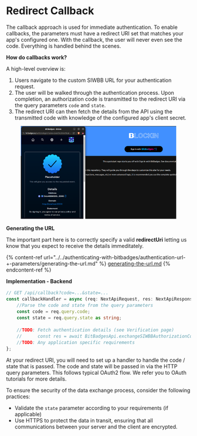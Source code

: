 # Redirect Callback

The callback approach is used for immediate authentication. To enable callbacks, the parameters must have a redirect URI set that matches your app's configured one. With the callback, the user will never even see the code. Everything is handled behind the scenes.

**How do callbacks work?**

A high-level overview is:

1. Users navigate to the custom SIWBB URL for your authentication request.
2. The user will be walked through the authentication process. Upon completion, an authorization code is transmitted to the redirect URI via the query parameters `code` and `state`.
3. The redirect URI can then fetch the details from the API using the transmitted code with knowledge of the configured app's client secret.

<figure><img src="../../../.gitbook/assets/image (2) (1) (1) (1) (1) (1) (1) (1) (1) (1) (1) (1) (1) (1) (1) (1) (1) (1) (1) (1) (1) (1) (1) (1) (1) (1) (1).png" alt=""><figcaption></figcaption></figure>

**Generating the URL**

The important part here is to correctly specify a valid **redirectUri** letting us know that you expect to receive the details immeditately.

{% content-ref url="../../authenticating-with-bitbadges/authentication-url-+-parameters/generating-the-url.md" %}
[generating-the-url.md](../../authenticating-with-bitbadges/authentication-url-+-parameters/generating-the-url.md)
{% endcontent-ref %}

**Implementation - Backend**

```typescript
// GET /api/callback?code=...&state=...
const callbackHandler = async (req: NextApiRequest, res: NextApiResponse) => {
    //Parse the code and state from the query parameters
    const code = req.query.code;
    const state = req.query.state as string;

    //TODO: Fetch authentication details (see Verification page)
    //      const res = await BitBadgesApi.exchangeSIWBBAuthorizationCode({ code, ... });
    //TODO: Any application specific requirements
};
```

At your redirect URI, you will need to set up a handler to handle the code / state that is passed. The code and state will be passed in via the HTTP query parameters. This follows typical OAuth2 flow. We refer you to OAuth tutorials for more details.

To ensure the security of the data exchange process, consider the following practices:

* Validate the `state` parameter according to your requirements (if applicable)
* Use HTTPS to protect the data in transit, ensuring that all communications between your server and the client are encrypted.
